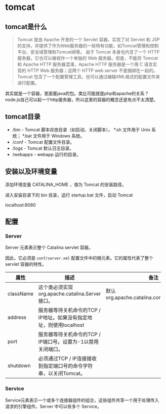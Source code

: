 # tomcat

## tomcat是什么

> Tomcat 是由 Apache 开发的一个 Servlet 容器，实现了对 Servlet 和 JSP 的支持，并提供了作为Web服务器的一些特有功能，如Tomcat管理和控制平台、安全域管理和Tomcat阀等。
> 由于 Tomcat 本身也内含了一个 HTTP 服务器，它也可以被视作一个单独的 Web 服务器。但是，不能将 Tomcat 和 Apache HTTP 服务器混淆，Apache HTTP 服务器是一个用 C 语言实现的 HTTP Web 服务器；这两个 HTTP web server 不是捆绑在一起的。Tomcat 包含了一个配置管理工具，也可以通过编辑XML格式的配置文件来进行配置。

其实就是一个容器，里面塞java的包。类比可能就是php和apache的关系？node.js自己可以起一个http服务器，所以这里的容器的概念还是有点不太清楚。

## tomcat目录

* /bin - Tomcat 脚本存放目录（如启动、关闭脚本）。 *.sh 文件用于 Unix 系统； *.bat 文件用于 Windows 系统。
* /conf - Tomcat 配置文件目录。
* /logs - Tomcat 默认日志目录。
* /webapps - webapp 运行的目录。

## 安装以及环境变量

添加环境变量 CATALINA_HOME ，值为 Tomcat 的安装路径。

进入安装目录下的 bin 目录，运行 startup.bat 文件，启动 Tomcat

localhost:8080

## 配置

### Server

Server 元素表示整个 Catalina servlet 容器。

因此，它必须是 `conf/server.xml` 配置文件中的根元素。它的属性代表了整个 servlet 容器的特性。


| 属性      | 描述                                                                | 备注                                         |
| --------- | ------------------------------------------------------------------- | -------------------------------------------- |
| className | 这个类必须实现org.apache.catalina.Server接口。                      | 默认 org.apache.catalina.core.StandardServer |
| address   | 服务器等待关机命令的TCP / IP地址。如果没有指定地址，则使用localhost |                                              |
| port      | 服务器等待关机命令的TCP / IP端口号。设置为-1以禁用关闭端口。        |                                              |
| shutdown  | 必须通过TCP / IP连接接收到指定端口号的命令字符串，以关闭Tomcat。    |                                              |

### Service

Service元素表示一个或多个连接器组件的组合，这些组件共享一个用于处理传入请求的引擎组件。Server 中可以有多个 Service。